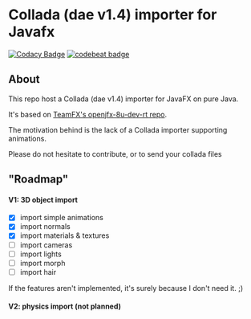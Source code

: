 # Collada (dae v1.4) importer for Javafx
[![Codacy Badge](https://api.codacy.com/project/badge/Grade/d2194e0e6e5e43c381006b1e0707a1c9)](https://www.codacy.com/app/Eclion/jfx-dae-importer?utm_source=github.com&utm_medium=referral&utm_content=Eclion/jfx-dae-importer&utm_campaign=badger)
[![codebeat badge](https://codebeat.co/badges/35d4263a-4e9f-4b14-acbb-e2c8565c5e06)](https://codebeat.co/projects/github-com-eclion-jfx-dae-importer)

## About

This repo host a Collada (dae v1.4) importer for JavaFX on pure Java.

It's based on [TeamFX's openjfx-8u-dev-rt repo](https://github.com/teamfx/openjfx-8u-dev-rt/).

The motivation behind is the lack of a Collada importer supporting animations.

Please do not hesitate to contribute, or to send your collada files

## "Roadmap"

#### V1: 3D object import
- [x] import simple animations
- [x] import normals
- [x] import materials & textures
- [ ] import cameras
- [ ] import lights
- [ ] import morph
- [ ] import hair

If the features aren't implemented, it's surely because I don't need it. ;)

#### V2: physics import (not planned)